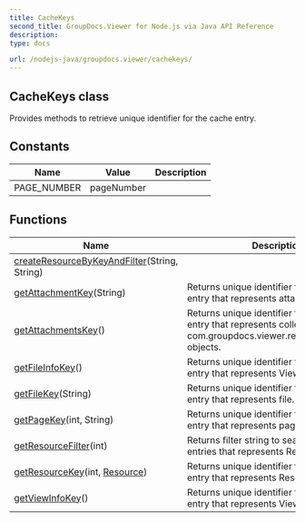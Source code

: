 ```yaml
---
title: CacheKeys
second_title: GroupDocs.Viewer for Node.js via Java API Reference
description: 
type: docs

url: /nodejs-java/groupdocs.viewer/cachekeys/
---
```


## CacheKeys class

 Provides methods to retrieve unique identifier for the cache entry.
 

## Constants

| Name | Value | Description |
| --- | --- | --- |
| PAGE_NUMBER | pageNumber |  |


## Functions

| Name | Description |
| --- | --- |
| [createResourceByKeyAndFilter](createresourcebykeyandfilter)(String, String) |  |
| [getAttachmentKey](getattachmentkey)(String) | Returns unique identifier for the cache entry that represents attachment file. |
| [getAttachmentsKey](getattachmentskey)() | Returns unique identifier for the cache entry that represents collection of com.groupdocs.viewer.results.Attachment objects. |
| [getFileInfoKey](getfileinfokey)() | Returns unique identifier for the cache entry that represents ViewInfo object. |
| [getFileKey](getfilekey)(String) | Returns unique identifier for the cache entry that represents file. |
| [getPageKey](getpagekey)(int, String) | Returns unique identifier for the cache entry that represents page file. |
| [getResourceFilter](getresourcefilter)(int) | Returns filter string to search for cache entries that represents Resource objects. |
| [getResourceKey](getresourcekey)(int, [Resource](../resource)) | Returns unique identifier for the cache entry that represents Resource object. |
| [getViewInfoKey](getviewinfokey)() | Returns unique identifier for the cache entry that represents ViewInfo object. |

